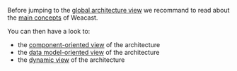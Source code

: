 Before jumping to the [global architecture view](./GLOBAL.MD) we recommand to read about the [main concepts](./DOMAINMODEL.MD) of Weacast. 

You can then have a look to:
* the [component-oriented view](./COMPONENTS.MD) of the architecture
* the [data model-oriented view](./DATAMODEL.MD) of the architecture
* the [dynamic view](./DYNAMIC.MD) of the architecture


